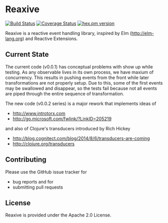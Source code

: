 # Reaxive

[![Build Status](https://travis-ci.org/alfert/reaxive.svg?branch=master)](https://travis-ci.org/alfert/reaxive)
[![Coverage Status](https://coveralls.io/repos/alfert/reaxive/badge.png?branch=master)](https://coveralls.io/r/alfert/reaxive?branch=master)
[![hex.pm version](https://img.shields.io/hexpm/v/reaxive.svg?style=flat)](https://hex.pm/packages/reaxive)

Reaxive is a reactive event handling library, inspired by Elm (http://elm-lang.org) and Reactive Extensions.

## Current State

The current code (v0.0.1) has conceptual problems with show up while testing.
As any observable lives in its own  process, we have maxium of concurrency.
This results in pushing events from the front while later transformations are
not properly setup. Due to this, some of the first events may be swallowed and
disappear, so the tests fail because not all events are piped through the
entire sequence of transformation.

The new code (v0.0.2 series) is a major rework that implements ideas of 

* http://www.introtorx.com
* http://go.microsoft.com/fwlink/?LinkID=205219

and also of Clojure's transducers introduced by Rich Hickey 

* http://blog.cognitect.com/blog/2014/8/6/transducers-are-coming
* http://clojure.org/transducers

## Contributing

Please use the GitHub issue tracker for 

* bug reports and for
* submitting pull requests

## License

Reaxive is provided under the Apache 2.0 License. 